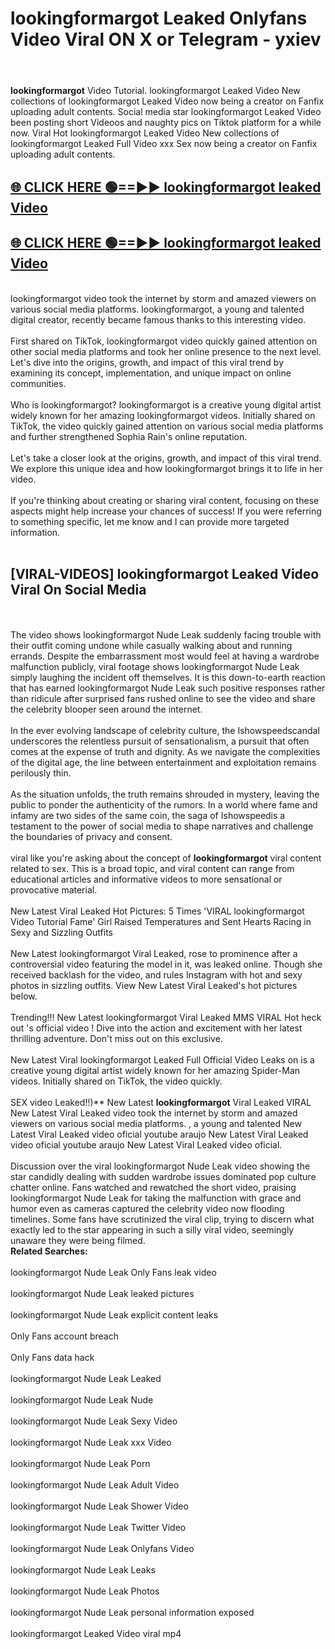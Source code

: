 <h1> lookingformargot Leaked Onlyfans Video Viral ON X or Telegram - yxiev </h1>

# 
<br>
<strong>lookingformargot</strong> Video Tutorial. lookingformargot Leaked Video New collections of  lookingformargot Leaked Video now being a creator on Fanfix uploading adult contents. Social media star lookingformargot Leaked Video been posting short Videoos and naughty pics on Tiktok platform for a while now. Viral Hot lookingformargot Leaked Video New collections of lookingformargot Leaked Full Video xxx Sex now being a creator on Fanfix uploading adult contents.
<br>

## [🌐 CLICK HERE 🟢==►► lookingformargot leaked Video ](https://onlyclips.site?title=lookingformargot&ref=git)


## [🌐 CLICK HERE 🟢==►► lookingformargot leaked Video ](https://onlyclips.site?title=lookingformargot&ref=git)

<br>
lookingformargot video took the internet by storm and amazed viewers on various social media platforms. lookingformargot, a young and talented digital creator, recently became famous thanks to this interesting video.
<br><br>
First shared on TikTok, lookingformargot video quickly gained attention on other social media platforms and took her online presence to the next level. Let's dive into the origins, growth, and impact of this viral trend by examining its concept, implementation, and unique impact on online communities.
<br><br>
Who is lookingformargot? lookingformargot is a creative young digital artist widely known for her amazing lookingformargot videos. Initially shared on TikTok, the video quickly gained attention on various social media platforms and further strengthened Sophia Rain's online reputation.
<br><br>
Let's take a closer look at the origins, growth, and impact of this viral trend. We explore this unique idea and how lookingformargot brings it to life in her video.
<br><br>
If you're thinking about creating or sharing viral content, focusing on these aspects might help increase your chances of success! If you were referring to something specific, let me know and I can provide more targeted information.
<br><br>
<h2>[VIRAL-VIDEOS] lookingformargot Leaked Video Viral On Social Media</h2>
<br><br>
The video shows lookingformargot Nude Leak suddenly facing trouble with their outfit coming undone while casually walking about and running errands. Despite the embarrassment most would feel at having a wardrobe malfunction publicly, viral footage shows lookingformargot Nude Leak simply laughing the incident off themselves. It is this down-to-earth reaction that has earned lookingformargot Nude Leak such positive responses rather than ridicule after surprised fans rushed online to see the video and share the celebrity blooper seen around the internet.
<br><br>
In the ever evolving landscape of celebrity culture, the Ishowspeedscandal underscores the relentless pursuit of sensationalism, a pursuit that often comes at the expense of truth and dignity. As we navigate the complexities of the digital age, the line between entertainment and exploitation remains perilously thin.
<br><br>
As the situation unfolds, the truth remains shrouded in mystery, leaving the public to ponder the authenticity of the rumors. In a world where fame and infamy are two sides of the same coin, the saga of Ishowspeedis a testament to the power of social media to shape narratives and challenge the boundaries of privacy and consent.
<br><br>
viral like you're asking about the concept of <strong>lookingformargot</strong> viral content related to sex. This is a broad topic, and viral content can range from educational articles and informative videos to more sensational or provocative material.
<br><br>
New Latest Viral Leaked Hot Pictures: 5 Times 'VIRAL lookingformargot Video Tutorial Fame' Girl Raised Temperatures and Sent Hearts Racing in Sexy and Sizzling Outfits
<br><br>
New Latest lookingformargot Viral Leaked, rose to prominence after a controversial video featuring the model in it, was leaked online. Though she received backlash for the video, and rules Instagram with hot and sexy photos in sizzling outfits. View New Latest Viral Leaked's hot pictures below.
<br><br>
Trending!!! New Latest lookingformargot Viral Leaked MMS VIRAL Hot heck out 's official video ! Dive into the action and excitement with her latest thrilling adventure. Don't miss out on this exclusive.
<br><br>
New Latest Viral lookingformargot Leaked Full Official Video Leaks on  is a creative young digital artist widely known for her amazing Spider-Man videos. Initially shared on TikTok, the video quickly.
<br><br>
SEX video Leaked!!)** New Latest <strong>lookingformargot</strong> Viral Leaked VIRAL New Latest Viral Leaked video took the internet by storm and amazed viewers on various social media platforms. , a young and talented New Latest Viral Leaked video oficial youtube araujo New Latest Viral Leaked video oficial youtube araujo New Latest Viral Leaked video oficial.
<br><br>
Discussion over the viral lookingformargot Nude Leak video showing the star candidly dealing with sudden wardrobe issues dominated pop culture chatter online. Fans watched and rewatched the short video, praising lookingformargot Nude Leak for taking the malfunction with grace and humor even as cameras captured the celebrity video now flooding timelines. Some fans have scrutinized the viral clip, trying to discern what exactly led to the star appearing in such a silly viral video, seemingly unaware they were being filmed.
<br>
<strong>Related Searches:</strong>
<br><br>
lookingformargot Nude Leak Only Fans leak video
<br><br>
lookingformargot Nude Leak leaked pictures
<br><br>
lookingformargot Nude Leak explicit content leaks
<br><br>
Only Fans account breach
<br><br>
Only Fans data hack
<br><br>
lookingformargot Nude Leak Leaked
<br><br>
lookingformargot Nude Leak Nude
<br><br>
lookingformargot Nude Leak Sexy Video
<br><br>
lookingformargot Nude Leak xxx Video
<br><br>
lookingformargot Nude Leak Porn
<br><br>
lookingformargot Nude Leak Adult Video
<br><br>
lookingformargot Nude Leak Shower Video
<br><br>
lookingformargot Nude Leak Twitter Video
<br><br>
lookingformargot Nude Leak Onlyfans Video
<br><br>
lookingformargot Nude Leak Leaks
<br><br>
lookingformargot Nude Leak Photos
<br><br>
lookingformargot Nude Leak personal information exposed
<br><br>
lookingformargot Leaked Video viral mp4